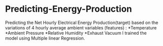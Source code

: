 # Predicting-Energy-Production
Predicting the Net Hourly Electrical Energy Production(target) based on the variations of 4  hourly average ambient variables (features) : 
*Temperature
*Ambient Pressure
*Relative Humidity 
*Exhaust Vacuum
I trained the model using Multiple linear Regression.
